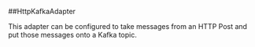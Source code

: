 ##HttpKafkaAdapter

This adapter can be configured to take messages from an HTTP Post and put those messages onto a Kafka topic.